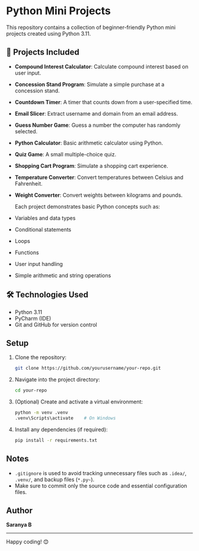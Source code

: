 # Python Mini Projects

This repository contains a collection of beginner-friendly Python mini projects created using Python 3.11.

## 🔧 Projects Included

- **Compound Interest Calculator**: Calculate compound interest based on user input.
- **Concession Stand Program**: Simulate a simple purchase at a concession stand.
- **Countdown Timer**: A timer that counts down from a user-specified time.
- **Email Slicer**: Extract username and domain from an email address.
- **Guess Number Game**: Guess a number the computer has randomly selected.
- **Python Calculator**: Basic arithmetic calculator using Python.
- **Quiz Game**: A small multiple-choice quiz.
- **Shopping Cart Program**: Simulate a shopping cart experience.
- **Temperature Converter**: Convert temperatures between Celsius and Fahrenheit.
- **Weight Converter**: Convert weights between kilograms and pounds.
  
  Each project demonstrates basic Python concepts such as:
- Variables and data types
- Conditional statements
- Loops
- Functions
- User input handling
- Simple arithmetic and string operations

## 🛠️ Technologies Used

- Python 3.11
- PyCharm (IDE)
- Git and GitHub for version control


## Setup

1. Clone the repository:
    ```bash
    git clone https://github.com/yourusername/your-repo.git
    ```

2. Navigate into the project directory:
    ```bash
    cd your-repo
    ```

3. (Optional) Create and activate a virtual environment:
    ```bash
    python -m venv .venv
    .venv\Scripts\activate    # On Windows
    ```

4. Install any dependencies (if required):
    ```bash
    pip install -r requirements.txt
    ```

## Notes

- `.gitignore` is used to avoid tracking unnecessary files such as `.idea/`, `.venv/`, and backup files (`*.py~`).
- Make sure to commit only the source code and essential configuration files.

## Author

**Saranya B**

---

Happy coding! 😊
